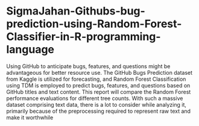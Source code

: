 # SigmaJahan-Githubs-bug-prediction-using-Random-Forest-Classifier-in-R-programming-language
Using GitHub to anticipate bugs, features, and questions might be advantageous for better resource use.  The GitHub Bugs Prediction dataset from Kaggle is utilized for forecasting, and Random Forest Classification using TDM is employed to predict bugs, features, and questions based on GitHub titles and text content. This report will compare the Random Forest performance evaluations for different tree counts. With such a massive dataset comprising text data, there is a lot to consider while analyzing it, primarily because of the preprocessing required to represent raw text and make it worthwhile
